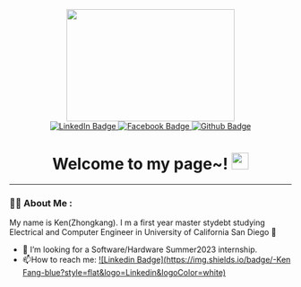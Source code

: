 <div id="header" align="center">
  <img src="https://physicsgurukul.files.wordpress.com/2019/02/character-1.gif" height=200 width="300"/>
</div>


<div id="badges" align="center">
  <a href="https://www.linkedin.com/in/ken-zk-fang/">
    <img src="https://img.shields.io/badge/LinkedIn-blue?style=for-the-badge&logo=linkedin&logoColor=white" alt="LinkedIn Badge"/>
  </a>
  <a href="https://www.facebook.com/kenfang909480725">
    <img src="https://img.shields.io/badge/Facebook-black?style=for-the-badge&logo=facebook&logoColor=white" alt="Facebook Badge"/>
  </a>
  <a href="https://github.com/z4fang">
    <img src="https://img.shields.io/badge/GitHub-purple?style=for-the-badge&logo=Github&logoColor=white" alt="Github Badge"/>
  </a>
</div>

<h1 align="center">
  Welcome to my page~!
  <img src="https://media.giphy.com/media/hvRJCLFzcasrR4ia7z/giphy.gif" width="30px"/>
</h1>

---

### :man_technologist: About Me :
My name is Ken(Zhongkang). I m a first year master stydebt studying Electrical and Computer Engineer in University of California San Diego :trident:

- :telescope: I’m looking for a Software/Hardware Summer2023 internship.
- :mailbox:How to reach me: [![Linkedin Badge](https://img.shields.io/badge/-Ken Fang-blue?style=flat&logo=Linkedin&logoColor=white)](https://www.linkedin.com/in/ken-zk-fang/)



